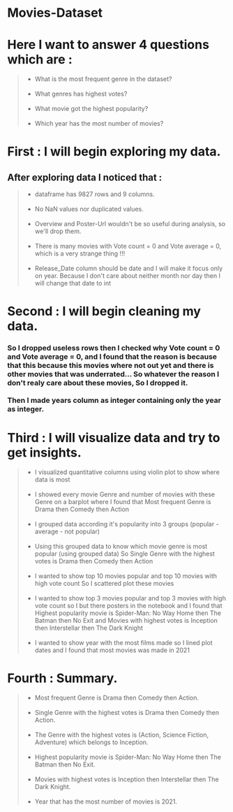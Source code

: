 # Movies-Dataset

# Here I want to answer 4 questions which are : 

> - What is the most frequent genre in the dataset? <br><br>
> - What genres has highest votes? <br><br>
> - What movie got the highest popularity? <br><br>
> - Which year has the most number of movies? 

# First : I will begin exploring my data.
## After exploring data I noticed that : 
> - dataframe has 9827 rows and 9 columns. <br><br>
> - No NaN values nor duplicated values. <br><br>
> - Overview and Poster-Url wouldn't be so useful during analysis, so we'll drop them. <br><br>
> - There is many movies with Vote count = 0 and Vote average = 0, which is a very strange thing !!! <br><br>
> - Release_Date column should be date and I will make it focus only on year. Because I don't care about neither month nor day then I will change that date to int

# Second : I will begin cleaning my data.
### So I dropped useless rows then I checked why Vote count = 0 and Vote average = 0, and I found that the reason is because that this because this movies where not out yet and there is other movies that was underrated... So whatever the reason I don't realy care about these movies, So I dropped it. <br><br> Then I made years column as integer containing only the year as integer.

# Third : I will visualize data and try to get insights.
> - I visualized quantitative columns using violin plot to show where data is most <br><br>
> - I showed every movie Genre and number of movies with these Genre on a barplot where I found that Most frequent Genre is Drama then Comedy then Action <br><br>
> - I grouped data according it's popularity into 3 groups (popular - average - not popular) <br><br>
> - Using this grouped data to know which movie genre is most popular (using grouped data) So Single Genre with the highest votes is Drama then Comedy then Action <br><br>
> - I wanted to show top 10 movies popular and top 10 movies with high vote count So I scattered plot these movies <br><br>
> - I wanted to show top 3 movies popular and top 3 movies with high vote count so I but there posters in the notebook and I found that Highest popularity movie is Spider-Man: No Way Home then The Batman then No Exit and Movies with highest votes is Inception then Interstellar then The Dark Knight <br><br>
> - I wanted to show year with the most films made so I lined plot dates and I found that most movies was made in 2021

# Fourth : Summary.
> - Most frequent Genre is Drama then Comedy then Action. <br><br>
> - Single Genre with the highest votes is Drama then Comedy then Action. <br><br>
> - The Genre with the highest votes is (Action, Science Fiction, Adventure) which belongs to Inception. <br><br>
> - Highest popularity movie is Spider-Man: No Way Home then The Batman then No Exit. <br><br>
> - Movies with highest votes is Inception then Interstellar then The Dark Knight. <br><br>
> - Year that has the most number of movies is 2021.
